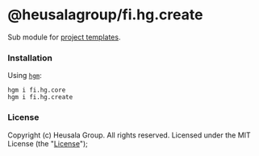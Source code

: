 # @heusalagroup/fi.hg.create

Sub module for [project templates](https://hg.fi/#project-templates).

### Installation

Using [`hgm`](https://github.com/heusalagroup/hgm):

```shell
hgm i fi.hg.core
hgm i fi.hg.create
```

### License

Copyright (c) Heusala Group. All rights reserved. Licensed under the MIT License (the "[License](./LICENSE)");

